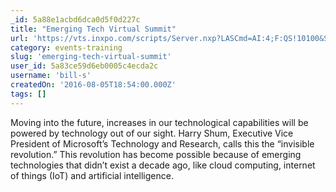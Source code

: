 ```yaml
---
_id: 5a88e1acbd6dca0d5f0d227c
title: "Emerging Tech Virtual Summit"
url: 'https://vts.inxpo.com/scripts/Server.nxp?LASCmd=AI:4;F:QS!10100&ShowKey=33380'
category: events-training
slug: 'emerging-tech-virtual-summit'
user_id: 5a83ce59d6eb0005c4ecda2c
username: 'bill-s'
createdOn: '2016-08-05T18:54:00.000Z'
tags: []
---
```


Moving into the future, increases in our technological capabilities will be powered by technology out of our sight. Harry Shum, Executive Vice President of Microsoft’s Technology and Research, calls this the “invisible revolution.” This revolution has become possible because of emerging technologies that didn’t exist a decade ago, like cloud computing, internet of things (IoT) and artificial intelligence.
